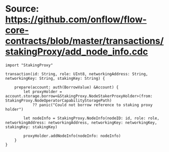 # Source: https://github.com/onflow/flow-core-contracts/blob/master/transactions/stakingProxy/add_node_info.cdc

```
import "StakingProxy"

transaction(id: String, role: UInt8, networkingAddress: String, networkingKey: String, stakingKey: String) {

    prepare(account: auth(BorrowValue) &Account) {
        let proxyHolder = account.storage.borrow<&StakingProxy.NodeStakerProxyHolder>(from: StakingProxy.NodeOperatorCapabilityStoragePath)
            ?? panic("Could not borrow reference to staking proxy holder")

        let nodeInfo = StakingProxy.NodeInfo(nodeID: id, role: role, networkingAddress: networkingAddress, networkingKey: networkingKey, stakingKey: stakingKey)

        proxyHolder.addNodeInfo(nodeInfo: nodeInfo)
    }
}

```